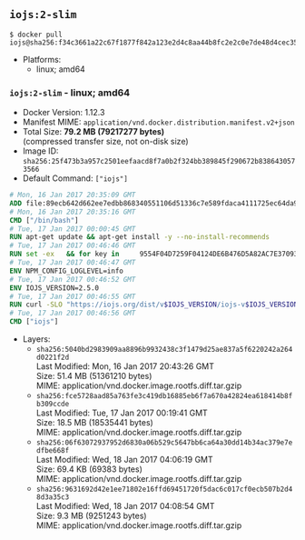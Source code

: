 ## `iojs:2-slim`

```console
$ docker pull iojs@sha256:f34c3661a22c67f1877f842a123e2d4c8aa44b8fc2e2c0e7de48d4cec352dbd0
```

-	Platforms:
	-	linux; amd64

### `iojs:2-slim` - linux; amd64

-	Docker Version: 1.12.3
-	Manifest MIME: `application/vnd.docker.distribution.manifest.v2+json`
-	Total Size: **79.2 MB (79217277 bytes)**  
	(compressed transfer size, not on-disk size)
-	Image ID: `sha256:25f473b3a957c2501eefaacd8f7a0b2f324bb389845f290672b8386430573566`
-	Default Command: `["iojs"]`

```dockerfile
# Mon, 16 Jan 2017 20:35:09 GMT
ADD file:89ecb642d662ee7edbb868340551106d51336c7e589fdaca4111725ec64da957 in / 
# Mon, 16 Jan 2017 20:35:16 GMT
CMD ["/bin/bash"]
# Tue, 17 Jan 2017 00:00:45 GMT
RUN apt-get update && apt-get install -y --no-install-recommends 		ca-certificates 		curl 		wget 	&& rm -rf /var/lib/apt/lists/*
# Tue, 17 Jan 2017 00:46:46 GMT
RUN set -ex   && for key in     9554F04D7259F04124DE6B476D5A82AC7E37093B     94AE36675C464D64BAFA68DD7434390BDBE9B9C5     0034A06D9D9B0064CE8ADF6BF1747F4AD2306D93     FD3A5288F042B6850C66B31F09FE44734EB7990E     71DCFD284A79C3B38668286BC97EC7A07EDE3FC1     DD8F2338BAE7501E3DD5AC78C273792F7D83545D   ; do     gpg --keyserver ha.pool.sks-keyservers.net --recv-keys "$key"   ; done
# Tue, 17 Jan 2017 00:46:47 GMT
ENV NPM_CONFIG_LOGLEVEL=info
# Tue, 17 Jan 2017 00:46:52 GMT
ENV IOJS_VERSION=2.5.0
# Tue, 17 Jan 2017 00:46:55 GMT
RUN curl -SLO "https://iojs.org/dist/v$IOJS_VERSION/iojs-v$IOJS_VERSION-linux-x64.tar.gz"   && curl -SLO "https://iojs.org/dist/v$IOJS_VERSION/SHASUMS256.txt.asc"   && gpg --verify SHASUMS256.txt.asc   && grep " iojs-v$IOJS_VERSION-linux-x64.tar.gz\$" SHASUMS256.txt.asc | sha256sum -c -   && tar -xzf "iojs-v$IOJS_VERSION-linux-x64.tar.gz" -C /usr/local --strip-components=1   && rm "iojs-v$IOJS_VERSION-linux-x64.tar.gz" SHASUMS256.txt.asc
# Tue, 17 Jan 2017 00:46:56 GMT
CMD ["iojs"]
```

-	Layers:
	-	`sha256:5040bd2983909aa8896b9932438c3f1479d25ae837a5f6220242a264d0221f2d`  
		Last Modified: Mon, 16 Jan 2017 20:43:26 GMT  
		Size: 51.4 MB (51361210 bytes)  
		MIME: application/vnd.docker.image.rootfs.diff.tar.gzip
	-	`sha256:fce5728aad85a763fe3c419db16885eb6f7a670a42824ea618414b8fb309ccde`  
		Last Modified: Tue, 17 Jan 2017 00:19:41 GMT  
		Size: 18.5 MB (18535441 bytes)  
		MIME: application/vnd.docker.image.rootfs.diff.tar.gzip
	-	`sha256:06f63072937952d6830a06b529c5647bb6ca64a30dd14b34ac379e7edfbe668f`  
		Last Modified: Wed, 18 Jan 2017 04:06:19 GMT  
		Size: 69.4 KB (69383 bytes)  
		MIME: application/vnd.docker.image.rootfs.diff.tar.gzip
	-	`sha256:9631692d42e1ee71802e16ffd69451720f5dac6c017cf0ecb507b2d48d3a35c3`  
		Last Modified: Wed, 18 Jan 2017 04:08:54 GMT  
		Size: 9.3 MB (9251243 bytes)  
		MIME: application/vnd.docker.image.rootfs.diff.tar.gzip
